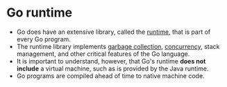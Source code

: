 # Go runtime
- Go does have an extensive library, called the [runtime](https://pkg.go.dev/runtime), that is part of every Go program.
- The runtime library implements [garbage collection](../GarbageCollector/Readme.md), [concurrency](https://github.com/Anshul619/Concurrency-Go), stack management, and other critical features of the Go language.
- It is important to understand, however, that Go's runtime **does not include** a virtual machine, such as is provided by the Java runtime.
- Go programs are compiled ahead of time to native machine code.